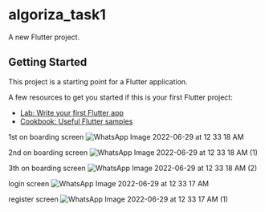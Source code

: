 # algoriza_task1

A new Flutter project.

## Getting Started

This project is a starting point for a Flutter application.

A few resources to get you started if this is your first Flutter project:

- [Lab: Write your first Flutter app](https://docs.flutter.dev/get-started/codelab)
- [Cookbook: Useful Flutter samples](https://docs.flutter.dev/cookbook)

1st on boarding screen
![WhatsApp Image 2022-06-29 at 12 33 18 AM](https://user-images.githubusercontent.com/66753803/176316396-a8fecf55-c2b0-4e88-8744-c84a3ff63ee3.jpeg)

2nd on boarding screen
![WhatsApp Image 2022-06-29 at 12 33 18 AM (1)](https://user-images.githubusercontent.com/66753803/176316508-341d3593-b157-42a2-a223-476ffe6923bd.jpeg)

3th on boarding screen
![WhatsApp Image 2022-06-29 at 12 33 18 AM (2)](https://user-images.githubusercontent.com/66753803/176316521-9305a0f2-43eb-46bd-9b0e-eddaf2a660c6.jpeg)

login screen
![WhatsApp Image 2022-06-29 at 12 33 17 AM](https://user-images.githubusercontent.com/66753803/176316581-07f64f38-89d3-4aeb-9028-70cedab1d494.jpeg)

register screen
![WhatsApp Image 2022-06-29 at 12 33 17 AM (1)](https://user-images.githubusercontent.com/66753803/176316609-03186888-169d-45af-9c43-e7bb5c2b6e92.jpeg)
